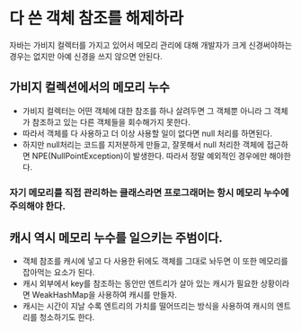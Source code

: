 # 다 쓴 객체 참조를 해제하라

자바는 가비지 컬렉터를 가지고 있어서 메모리 관리에 대해 개발자가 크게 신경써야하는 경우는 없지만 아예 신경을 쓰지 않으면 안된다.

## 가비지 컬렉션에서의 메모리 누수

- 가비지 컬렉터는 어떤 객체에 대한 참조를 하나 살려두면 그 객체뿐 아니라 그 객체가 참조하고 있는 다른 객체들을 회수해가지 못한다.
- 따라서 객체를 다 사용하고 더 이상 사용할 일이 없다면 null 처리를 하면된다.
- 하지만 null처리는 코드를 지저분하게 만들고, 잘못해서 null 처리한 객체에 접근하면 NPE(NullPointException)이 발생한다. 따라서 정말 예외적인 경우에만 해야한다.

### 자기 메모리를 직접 관리하는 클래스라면 프로그래머는 항시 메모리 누수에 주의해야 한다.

## 캐시 역시 메모리 누수를 일으키는 주범이다.

- 객체 참조를 캐시에 넣고 다 사용한 뒤에도 객체를 그대로 놔두면 이 또한 메모리를 잡아먹는 요소가 된다.
- 캐시 외부에서 key를 참조하는 동안만 엔트리가 살아 있는 캐시가 필요한 상황이라면 WeakHashMap을 사용하여 캐시를 만들자.
- 캐시는 시간이 지날 수록 엔트리의 가치를 떨어뜨리는 방식을 사용하여 캐시의 엔트리를 청소하기도 한다.
